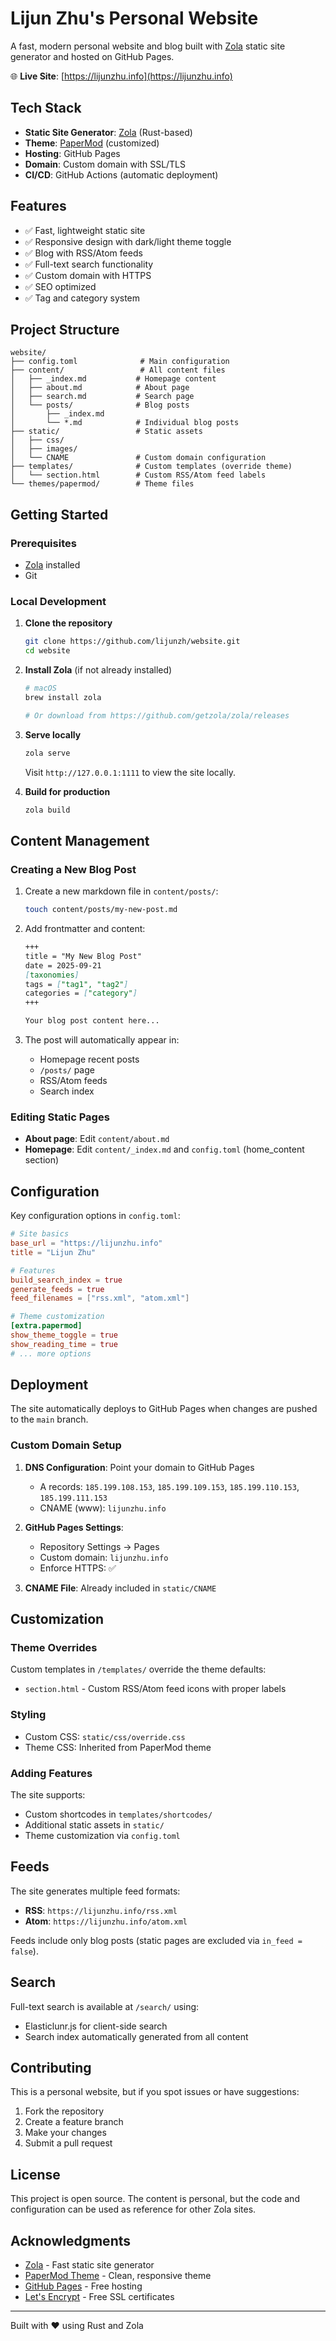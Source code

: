 # Lijun Zhu's Personal Website

A fast, modern personal website and blog built with [Zola](https://www.getzola.org/) static site generator and hosted on GitHub Pages.

🌐 **Live Site**: [https://lijunzhu.info](https://lijunzhu.info)

## Tech Stack

- **Static Site Generator**: [Zola](https://www.getzola.org/) (Rust-based)
- **Theme**: [PaperMod](https://github.com/cydave/zola-theme-papermod) (customized)
- **Hosting**: GitHub Pages
- **Domain**: Custom domain with SSL/TLS
- **CI/CD**: GitHub Actions (automatic deployment)

## Features

- ✅ Fast, lightweight static site
- ✅ Responsive design with dark/light theme toggle
- ✅ Blog with RSS/Atom feeds
- ✅ Full-text search functionality
- ✅ Custom domain with HTTPS
- ✅ SEO optimized
- ✅ Tag and category system

## Project Structure

```
website/
├── config.toml              # Main configuration
├── content/                 # All content files
│   ├── _index.md           # Homepage content
│   ├── about.md            # About page
│   ├── search.md           # Search page
│   └── posts/              # Blog posts
│       ├── _index.md
│       └── *.md            # Individual blog posts
├── static/                 # Static assets
│   ├── css/
│   ├── images/
│   └── CNAME               # Custom domain configuration
├── templates/              # Custom templates (override theme)
│   └── section.html        # Custom RSS/Atom feed labels
└── themes/papermod/        # Theme files
```

## Getting Started

### Prerequisites

- [Zola](https://www.getzola.org/documentation/getting-started/installation/) installed
- Git

### Local Development

1. **Clone the repository**
   ```bash
   git clone https://github.com/lijunzh/website.git
   cd website
   ```

2. **Install Zola** (if not already installed)
   ```bash
   # macOS
   brew install zola
   
   # Or download from https://github.com/getzola/zola/releases
   ```

3. **Serve locally**
   ```bash
   zola serve
   ```
   
   Visit `http://127.0.0.1:1111` to view the site locally.

4. **Build for production**
   ```bash
   zola build
   ```

## Content Management

### Creating a New Blog Post

1. Create a new markdown file in `content/posts/`:
   ```bash
   touch content/posts/my-new-post.md
   ```

2. Add frontmatter and content:
   ```markdown
   +++
   title = "My New Blog Post"
   date = 2025-09-21
   [taxonomies]
   tags = ["tag1", "tag2"]
   categories = ["category"]
   +++
   
   Your blog post content here...
   ```

3. The post will automatically appear in:
   - Homepage recent posts
   - `/posts/` page
   - RSS/Atom feeds
   - Search index

### Editing Static Pages

- **About page**: Edit `content/about.md`
- **Homepage**: Edit `content/_index.md` and `config.toml` (home_content section)

## Configuration

Key configuration options in `config.toml`:

```toml
# Site basics
base_url = "https://lijunzhu.info"
title = "Lijun Zhu"

# Features
build_search_index = true
generate_feeds = true
feed_filenames = ["rss.xml", "atom.xml"]

# Theme customization
[extra.papermod]
show_theme_toggle = true
show_reading_time = true
# ... more options
```

## Deployment

The site automatically deploys to GitHub Pages when changes are pushed to the `main` branch.

### Custom Domain Setup

1. **DNS Configuration**: Point your domain to GitHub Pages
   - A records: `185.199.108.153`, `185.199.109.153`, `185.199.110.153`, `185.199.111.153`
   - CNAME (www): `lijunzhu.info`

2. **GitHub Pages Settings**:
   - Repository Settings → Pages
   - Custom domain: `lijunzhu.info`
   - Enforce HTTPS: ✅

3. **CNAME File**: Already included in `static/CNAME`

## Customization

### Theme Overrides

Custom templates in `/templates/` override the theme defaults:
- `section.html` - Custom RSS/Atom feed icons with proper labels

### Styling

- Custom CSS: `static/css/override.css`
- Theme CSS: Inherited from PaperMod theme

### Adding Features

The site supports:
- Custom shortcodes in `templates/shortcodes/`
- Additional static assets in `static/`
- Theme customization via `config.toml`

## Feeds

The site generates multiple feed formats:
- **RSS**: `https://lijunzhu.info/rss.xml`
- **Atom**: `https://lijunzhu.info/atom.xml`

Feeds include only blog posts (static pages are excluded via `in_feed = false`).

## Search

Full-text search is available at `/search/` using:
- Elasticlunr.js for client-side search
- Search index automatically generated from all content

## Contributing

This is a personal website, but if you spot issues or have suggestions:

1. Fork the repository
2. Create a feature branch
3. Make your changes
4. Submit a pull request

## License

This project is open source. The content is personal, but the code and configuration can be used as reference for other Zola sites.

## Acknowledgments

- [Zola](https://www.getzola.org/) - Fast static site generator
- [PaperMod Theme](https://github.com/cydave/zola-theme-papermod) - Clean, responsive theme
- [GitHub Pages](https://pages.github.com/) - Free hosting
- [Let's Encrypt](https://letsencrypt.org/) - Free SSL certificates

---

Built with ❤️ using Rust and Zola